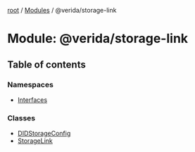 [root](../README.md) / [Modules](../modules.md) / @verida/storage-link

# Module: @verida/storage-link

## Table of contents

### Namespaces

- [Interfaces](verida_storage_link.Interfaces.md)

### Classes

- [DIDStorageConfig](../classes/verida_storage_link.DIDStorageConfig.md)
- [StorageLink](../classes/verida_storage_link.StorageLink.md)
